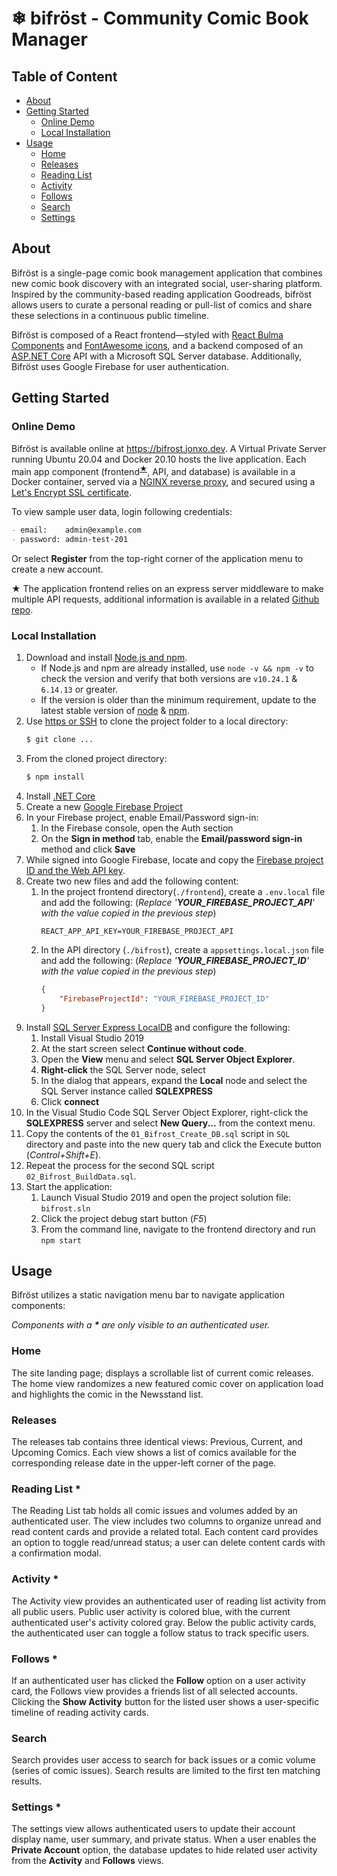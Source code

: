 # ❄ bifröst - Community Comic Book Manager

## Table of Content
  - [About](#about)
  - [Getting Started](#getting-started)
    - [Online Demo](#online-demo)
    - [Local Installation](#local-installation)
  - [Usage](#usage)
    - [Home](#home)
    - [Releases](#releases)
    - [Reading List](#reading-list)
    - [Activity](#activity)
    - [Follows](#follows)
    - [Search](#search)
    - [Settings](#settings)
## About

Bifröst is a single-page comic book management application that combines new comic book discovery with an integrated social, user-sharing platform. Inspired by the community-based reading application Goodreads, bifröst allows users to curate a personal reading or pull-list of comics and share these selections in a continuous public timeline.

Bifröst is composed of a React frontend—styled with [React Bulma Components](https://github.com/couds/react-bulma-components) and [FontAwesome icons](https://www.npmjs.com/package/@fortawesome/react-fontawesome), and a backend composed of an [ASP.NET Core](https://docs.microsoft.com/en-us/aspnet/core/?view=aspnetcore-5.0) API with a Microsoft SQL Server database. Additionally, Bifröst uses Google Firebase for user authentication.

## Getting Started

### Online Demo

Bifröst is available online at https://bifrost.jonxo.dev. A Virtual Private Server running Ubuntu 20.04 and Docker 20.10 hosts the live application. Each main app component (frontend<sup>[★](#f1)</sup>, API, and database) is available in a Docker container, served via a [NGINX reverse proxy](https://docs.nginx.com/nginx/admin-guide/web-server/reverse-proxy/), and secured using a [Let's Encrypt SSL certificate](https://certbot.eff.org/).

To view sample user data, login following credentials:
```md
- email:    admin@example.com
- password: admin-test-201
```
Or select **Register** from the top-right corner of the application menu to create a new account.

<b id="f1">__★__</b> The application frontend relies on an express server middleware to make multiple API requests, additional information is available in a related [Github repo](https://github.com/jon-xo/bifrost-proxy).

### Local Installation

1.  Download and install [Node.js and npm](https://docs.npmjs.com/downloading-and-installing-node-js-and-npm).
    - If Node.js and npm are already installed, use `node -v && npm -v` to check the version and verify that both versions are `v10.24.1` & `6.14.13` or greater.
    - If the version is older than the minimum requirement, update to the latest stable version of [node](https://docs.npmjs.com/try-the-latest-stable-version-of-node) & [npm](https://docs.npmjs.com/try-the-latest-stable-version-of-npm).
2. Use [https or SSH](https://docs.github.com/en/github/authenticating-to-github/keeping-your-account-and-data-secure/about-authentication-to-github#authenticating-with-the-command-line) to clone the project folder to a local directory:
    ```Bash
    $ git clone ...
    ```
3. From the cloned project directory:
    ```Bash
    $ npm install
    ```
4. Install [.NET Core](https://dotnet.microsoft.com/learn/dotnet/hello-world-tutorial/intro)
5. Create a new [Google Firebase Project](https://firebase.google.com/docs/functions/get-started#create-a-firebase-project)
6. In your Firebase project, enable Email/Password sign-in:
   1. In the Firebase console, open the Auth section
   2. On the **Sign in method** tab, enable the **Email/password sign-in** method and click **Save**
7. While signed into Google Firebase, locate and copy the [Firebase project ID and the Web API key](https://console.firebase.google.com/project/_/settings/general/).
8. Create two new files and add the following content:
   1. In the project frontend directory(`./frontend`), create a `.env.local` file and add the following:
        (*Replace '**YOUR_FIREBASE_PROJECT_API**' with the value copied in the previous step*)
        ```
        REACT_APP_API_KEY=YOUR_FIREBASE_PROJECT_API
        ```
   2. In the API directory (`./bifrost`), create a `appsettings.local.json` file and add the following:
        (*Replace '**YOUR_FIREBASE_PROJECT_ID**' with the value copied in the previous step*)
        ```json
        {
            "FirebaseProjectId": "YOUR_FIREBASE_PROJECT_ID"
        }
        ```
9. Install [SQL Server Express LocalDB](https://docs.microsoft.com/en-us/sql/database-engine/configure-windows/sql-server-express-localdb?view=sql-server-ver15) and configure the following:
   1. Install Visual Studio 2019
   2. At the start screen select **Continue without code**.
   3. Open the **View** menu and select **SQL Server Object Explorer**.
   4. **Right-click** the SQL Server node, select 
   5. In the dialog that appears, expand the **Local** node and select the SQL Server instance called **SQLEXPRESS**
   6. Click **connect**
10. In the Visual Studio Code SQL Server Object Explorer, right-click the **SQLEXPRESS** server and select **New Query...** from the context menu.
11. Copy the contents of the `01_Bifrost_Create_DB.sql` script in `SQL` directory and paste into the new query tab and click the Execute button (*Control+Shift+E*).
12. Repeat the process for the second SQL script `02_Bifrost_BuildData.sql`.
13. Start the application:
    1.  Launch Visual Studio 2019 and open the project solution file: `bifrost.sln`
    2.  Click the project debug start button (*F5*)
    3.  From the command line, navigate to the frontend directory and run `npm start`

## Usage

Bifröst utilizes a static navigation menu bar to navigate application components: 

_Components with a __*__ are only visible to an authenticated user._

### Home

The site landing page; displays a scrollable list of current comic releases. The home view randomizes a new featured comic cover on application load and highlights the comic in the Newsstand list.

### Releases

The releases tab contains three identical views: Previous, Current, and Upcoming Comics. Each view shows a list of comics available for the corresponding release date in the upper-left corner of the page.

### Reading List *

The Reading List tab holds all comic issues and volumes added by an authenticated user. The view includes two columns to organize unread and read content cards and provide a related total. Each content card provides an option to toggle read/unread status; a user can delete content cards with a confirmation modal.

### Activity *

The Activity view provides an authenticated user of reading list activity from all public users. Public user activity is colored blue, with the current authenticated user's activity colored gray. Below the public activity cards, the authenticated user can toggle a follow status to track specific users.

### Follows *

If an authenticated user has clicked the **Follow** option on a user activity card, the Follows view provides a friends list of all selected accounts. Clicking the **Show Activity** button for the listed user shows a user-specific timeline of reading activity cards.

### Search 

Search provides user access to search for back issues or a comic volume (series of comic issues). Search results are limited to the first ten matching results.

### Settings *

The settings view allows authenticated users to update their account display name, user summary, and private status. When a user enables the **Private Account** option, the database updates to hide related user activity from the **Activity** and **Follows** views.